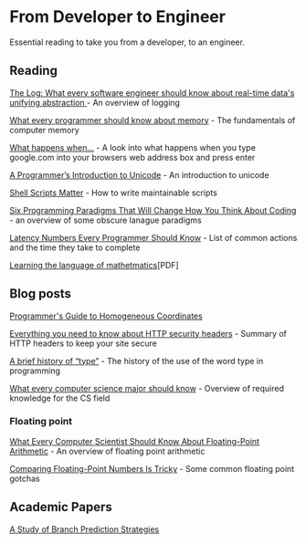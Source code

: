 # From Developer to Engineer

Essential reading to take you from a developer, to an engineer.

## Reading

[The Log: What every software engineer should know about real-time data's unifying abstraction
](https://engineering.linkedin.com/distributed-systems/log-what-every-software-engineer-should-know-about-real-time-datas-unifying) - An overview of logging

[What every programmer should know about memory](https://lwn.net/Articles/250967/) - The fundamentals of computer memory

[What happens when...](https://github.com/alex/what-happens-when) - A look into what happens when you type google.com into your browsers web address box and press enter

[A Programmer’s Introduction to Unicode](http://reedbeta.com/blog/programmers-intro-to-unicode/) - An introduction to unicode

[Shell Scripts Matter](https://dev.to/thiht/shell-scripts-matter) - How to write maintainable scripts

[Six Programming Paradigms That Will Change How You Think About Coding](http://www.ybrikman.com/writing/2014/04/09/six-programming-paradigms-that-will/) - an overview of some obscure lanague paradigms

[Latency Numbers Every Programmer Should Know](https://gist.github.com/jboner/2841832) - List of common actions and the time they take to complete

[Learning the language of mathetmatics](https://wac.colostate.edu/llad/v4n1/jamison.pdf)[PDF]

## Blog posts

[Programmer's Guide to Homogeneous Coordinates](https://hackernoon.com/programmers-guide-to-homogeneous-coordinates-73cbfd2bcc65)

[Everything you need to know about HTTP security headers](https://blog.appcanary.com/2017/http-security-headers.html) - Summary of HTTP headers to keep your site secure

[A brief history of “type”](http://arcanesentiment.blogspot.co.uk/2015/01/a-brief-history-of-type.html) - The history of the use of the word type in programming

[What every computer science major should know](http://matt.might.net/articles/what-cs-majors-should-know/) - Overview of required knowledge for the CS field

### Floating point

[What Every Computer Scientist Should Know About Floating-Point Arithmetic](https://docs.oracle.com/cd/E19957-01/806-3568/ncg_goldberg.html) - An overview of floating point arithmetic

[Comparing Floating-Point Numbers Is Tricky](http://bitbashing.io/comparing-floats.html) - Some common floating point gotchas

## Academic Papers

[A Study of Branch Prediction Strategies](https://courses.cs.washington.edu/courses/cse590g/04sp/Smith-1981-A-Study-of-Branch-Prediction-Strategies.pdf)
